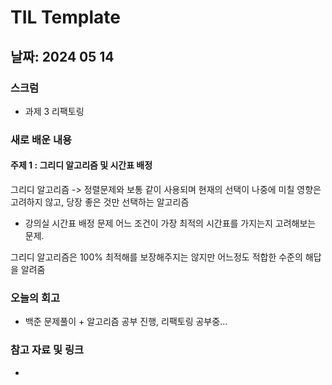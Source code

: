 # TIL Template

## 날짜: 2024 05 14
### 스크럼
- 과제 3 리팩토링

### 새로 배운 내용
#### 주제 1 : 그리디 알고리즘 및 시간표 배정
그리디 알고리즘 -> 정렬문제와 보통 같이 사용되며 현재의 선택이 나중에 미칠 영향은 고려하지 않고,
당장 좋은 것만 선택하는 알고리즘
- 강의실 시간표 배정 문제
  어느 조건이 가장 최적의 시간표를 가지는지 고려해보는 문제.

그리디 알고리즘은 100% 최적해를 보장해주지는 않지만 어느정도 적합한 수준의 해답을 알려줌

### 오늘의 회고
- 백준 문제풀이 + 알고리즘 공부 진행, 리팩토링 공부중...

### 참고 자료 및 링크
- 
